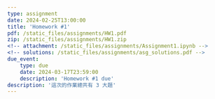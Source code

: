 ```yaml
---
type: assignment
date: 2024-02-25T13:00:00
title: 'Homework #1'
pdf: /static_files/assignments/HW1.pdf
zip: /static_files/assignments/HW1.zip
<!-- attachment: /static_files/assignments/Assignment1.ipynb -->
<!-- solutions: /static_files/assignments/asg_solutions.pdf -->
due_event: 
    type: due
    date: 2024-03-17T23:59:00
    description: 'Homework #1 due'
description: '這次的作業總共有 3 大題'
---
```

